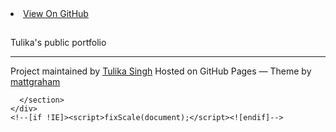 <!doctype html>
<html>

  <head>
    <meta charset="utf-8">
    <meta http-equiv="X-UA-Compatible" content="chrome=1">
    <title>Tulika Singh</title>
    <link rel="stylesheet" href="stylesheets/styles.css">
    <link rel="stylesheet" href="stylesheets/pygment_trac.css">
    <script src="https://ajax.googleapis.com/ajax/libs/jquery/1.7.1/jquery.min.js"></script>
    <script src="javascripts/respond.js"></script>
    <!--[if lt IE 9]>
      <script src="//html5shiv.googlecode.com/svn/trunk/html5.js"></script>
    <![endif]-->
    <!--[if lt IE 8]>
    <link rel="stylesheet" href="stylesheets/ie.css">
    <![endif]-->
    <meta name="viewport" content="width=device-width, initial-scale=1, user-scalable=no">
  </head>
  <body>
      <div id="header">
        <nav>
          <li class="fork"><a href="https://github.com/shuli-liu">View On GitHub</a></li>
        </nav>
      </div><!-- end header -->
    <div class="wrapper">
      <section>
        <div id="title">
          <h1></h1>
          <p> Tulika&#39;s public portfolio </p>
          <hr>
          <span class="credits left">Project maintained by <a href="https://github.com/tulika-singh">Tulika Singh</a></span>
          <span class="credits right">Hosted on GitHub Pages &mdash; Theme by <a href="https://twitter.com/michigangraham">mattgraham</a></span>
        </div>
        
      </section>
    </div>
    <!--[if !IE]><script>fixScale(document);</script><![endif]-->

  </body>
</html> 

